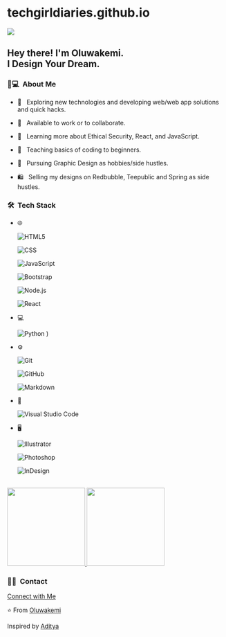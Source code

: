 # techgirldiaries.github.io

<img src="https://raw.githubusercontent.com/techgirldiaries/techgirldiaries/master/assets/Oluwakemi%20Obadeyi%20Banner.png">



<h2> Hey there! I'm Oluwakemi.<br>I Design Your Dream.</h2>



<h3> 👸💻 &nbsp;About Me </h3>


- 🤔 &nbsp; Exploring new technologies and developing web/web app solutions and quick hacks.

- 💼 &nbsp; Available to work or to collaborate.

- 🌱 &nbsp; Learning more about Ethical Security, React, and JavaScript.

- 📖 &nbsp; Teaching basics of coding to beginners.

- 🎨 &nbsp; Pursuing Graphic Design as hobbies/side hustles.

- 🛍 &nbsp; Selling my designs on Redbubble, Teepublic and Spring as side hustles.



<h3> 🛠 &nbsp;Tech Stack</h3>



- 🌐 &nbsp;

  ![HTML5](https://img.shields.io/badge/-HTML5-333333?style=flat&logo=HTML5)

  ![CSS](https://img.shields.io/badge/-CSS-333333?style=flat&logo=CSS3&logoColor=1572B6)

  ![JavaScript](https://img.shields.io/badge/-JavaScript-333333?style=flat&logo=javascript)

  ![Bootstrap](https://img.shields.io/badge/-Bootstrap-333333?style=flat&logo=bootstrap&logoColor=563D7C)

  ![Node.js](https://img.shields.io/badge/-Node.js-333333?style=flat&logo=node.js)

  ![React](https://img.shields.io/badge/-React-333333?style=flat&logo=react)

- 💻 &nbsp;

  ![Python](https://img.shields.io/badge/-Python-333333?style=flat&logo=python)
)

- ⚙️ &nbsp;

  ![Git](https://img.shields.io/badge/-Git-333333?style=flat&logo=git)

  ![GitHub](https://img.shields.io/badge/-GitHub-333333?style=flat&logo=github)

  ![Markdown](https://img.shields.io/badge/-Markdown-333333?style=flat&logo=markdown)

- 🔧 &nbsp;

  ![Visual Studio Code](https://img.shields.io/badge/-Visual%20Studio%20Code-333333?style=flat&logo=visual-studio-code&logoColor=007ACC)


- 🖥 &nbsp;

  ![Illustrator](https://img.shields.io/badge/-Illustrator-333333?style=flat&logo=adobe-illustrator)

  ![Photoshop](https://img.shields.io/badge/-Photoshop-333333?style=flat&logo=adobe-photoshop)

  ![InDesign](https://img.shields.io/badge/-InDesign-333333?style=flat&logo=adobe-indesign)



<br/>



<a href="https://github.com/techgirldiaries">

  <img height="180em" src="https://github-readme-stats.vercel.app/api?username=techgirldiaries&theme=buefy&show_icons=true" />

  <img height="180em" src="https://github-readme-stats.vercel.app/api/top-langs/?username=techgirldiaries&theme=buefy&layout=compact" />

</a>


<br/>



<h3> 🤝🏻 &nbsp;Contact </h3>

<p align="center">

<a href="https://techgirldiaries.github.io/contact">Connect with Me</a>
</p>

⭐️ From [Oluwakemi](https://github.com/techgirldiaries)

Inspired by [Aditya](https://github.com/AVS1208)









